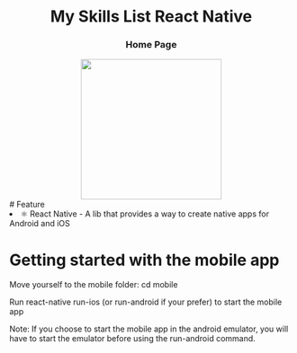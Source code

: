 
<div align = center >
  <h1>My Skills List React Native</h1>
  <h3>Home Page</h3>
 <img src="https://user-images.githubusercontent.com/69490077/139975819-4be74147-b943-42a2-8004-0da9e3d49c63.jpg" width="250px"/>
</div>
# Feature

<li>
⚛️ React Native - A lib that provides a way to create native apps for Android and iOS
</li>


# Getting started with the mobile app
<p>Move yourself to the mobile folder: cd mobile</p>
<p>Run react-native run-ios (or run-android if your prefer) to start the mobile app</p>

Note: If you choose to start the mobile app in the android emulator, you will have to start the emulator before using the run-android command.
